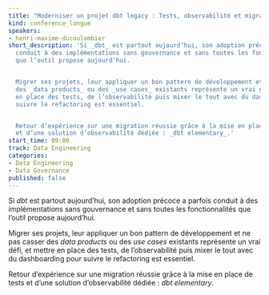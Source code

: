 ```yaml
---
title: "Moderniser un projet dbt legacy : Tests, observabilité et migration sans risque"
kind: conference_longue
speakers:
- henri-maxime-ducoulombier
short_description: 'Si _dbt_ est partout aujourd’hui, son adoption précoce a parfois
  conduit à des implémentations sans gouvernance et sans toutes les fonctionnalités
  que l’outil propose aujourd’hui.


  Migrer ses projets, leur appliquer un bon pattern de développement et ne pas casser
  des _data products_ ou des _use cases_ existants représente un vrai défi, et mettre
  en place des tests, de l’observabilité puis mixer le tout avec du dashboarding pour
  suivre le refactoring est essentiel.


  Retour d’expérience sur une migration réussie grâce à la mise en place de tests
  et d’une solution d’observabilité dédiée : _dbt elementary_.'
start_time: 09:00
track: Data Engineering
categories:
- Data Engineering
- Data Governance
published: false
---
```


Si _dbt_ est partout aujourd’hui, son adoption précoce a parfois conduit à des implémentations sans gouvernance et sans toutes les fonctionnalités que l’outil propose aujourd’hui.

Migrer ses projets, leur appliquer un bon pattern de développement et ne pas casser des _data products_ ou des _use cases_ existants représente un vrai défi, et mettre en place des tests, de l’observabilité puis mixer le tout avec du dashboarding pour suivre le refactoring est essentiel.

Retour d’expérience sur une migration réussie grâce à la mise en place de tests et d’une solution d’observabilité dédiée : _dbt elementary_.
